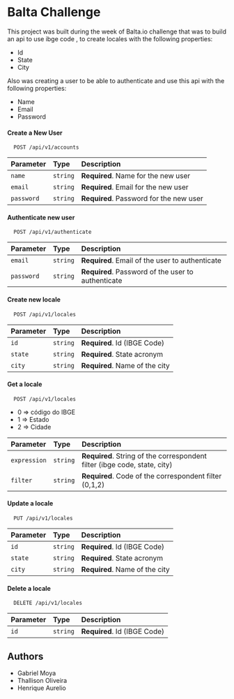 # Balta Challenge

This project was built during the week of Balta.io challenge that was to build an api to use ibge code , to create locales with the following properties:

- Id
- State
- City

Also was creating a user to be able to authenticate and use this api with the following properties:

- Name
- Email
- Password

#### Create a New User

```http
  POST /api/v1/accounts
```

| Parameter | Type     | Description                |
| :-------- | :------- | :------------------------- |
| `name`    | `string` | **Required**. Name for the new user |
| `email`   | `string` | **Required**. Email for the new user |
| `password`| `string` | **Required**. Password for the new user |

#### Authenticate new user

```http
  POST /api/v1/authenticate
```

| Parameter | Type     | Description                       |
| :-------- | :------- | :-------------------------------- |
| `email`   | `string` | **Required**. Email of the user to authenticate |
| `password`| `string` | **Required**. Password of the user to authenticate |

#### Create new locale

```http
  POST /api/v1/locales
```

| Parameter | Type     | Description                       |
| :-------- | :------- | :-------------------------------- |
| `id`   | `string` | **Required**. Id (IBGE Code) |
| `state`| `string` | **Required**. State acronym |
| `city`| `string` | **Required**. Name of the city  |

#### Get a locale

```http
  POST /api/v1/locales
```

- 0 => código do IBGE
- 1 => Estado
- 2 => Cidade

| Parameter | Type     | Description                       |
| :-------- | :------- | :-------------------------------- |
| `expression`   | `string` | **Required**. String of the correspondent filter (ibge code, state, city) |
| `filter`   | `string` | **Required**. Code of the correspondent filter (0,1,2) |

#### Update  a locale

```http
  PUT /api/v1/locales
```

| Parameter | Type     | Description                       |
| :-------- | :------- | :-------------------------------- |
| `id`   | `string` | **Required**. Id (IBGE Code) |
| `state`| `string` | **Required**. State acronym |
| `city`| `string` | **Required**. Name of the city  |

#### Delete  a locale

```http
  DELETE /api/v1/locales
```

| Parameter | Type     | Description                       |
| :-------- | :------- | :-------------------------------- |
| `id`   | `string` | **Required**. Id (IBGE Code) |

## Authors

- Gabriel Moya
- Thallison Oliveira
- Henrique Aurelio